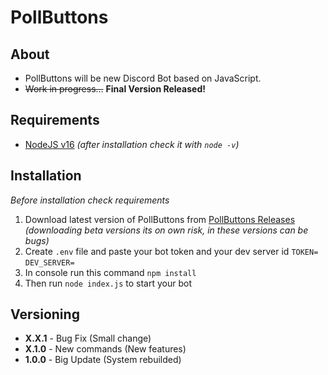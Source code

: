 # PollButtons
## About
- PollButtons will be new Discord Bot based on JavaScript.
- ~~Work in progress...~~ **Final Version Released!**
## Requirements
- [NodeJS v16](https://nodejs.org/en/) *(after installation check it with `node -v`)*
## Installation
*Before installation check requirements*
1. Download latest version of PollButtons from [PollButtons Releases](https://github.com/DaneeSkripter/PollButtons/releases) *(downloading beta versions its on own risk, in these versions can be bugs)*
2. Create `.env` file and paste your bot token and your dev server id ```TOKEN=```
```DEV_SERVER=```
3. In console run this command `npm install`
4. Then run `node index.js` to start your bot
## Versioning
- **X.X.1** - Bug Fix (Small change)
- **X.1.0** - New commands (New features)
- **1.0.0** - Big Update (System rebuilded)
